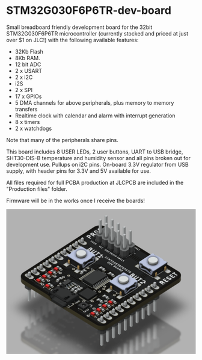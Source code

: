 # STM32G030F6P6TR-dev-board
Small breadboard friendly development board for the 32bit STM32G030F6P6TR microcontroller (currently stocked and priced at just over $1 on JLC!) with the following available features:

- 32Kb Flash
- 8Kb RAM.
- 12 bit ADC
- 2 x USART
- 2 x i2C
- i2S
- 2 x SPI
- 17 x GPIOs
- 5 DMA channels for above peripherals, plus memory to memory transfers
- Realtime clock with calendar and alarm with interrupt generation
- 8 x timers
- 2 x watchdogs

Note that many of the peripherals share pins.

This board includes 8 USER LEDs, 2 user buttons, UART to USB bridge, SHT30-DIS-B temperature and humidity sensor and all pins broken out for development use. Pullups on i2C pins. On-board 3.3V regulator from USB supply, with header pins for 3.3V and 5V available for use.

All files required for full PCBA production at JLCPCB are included in the "Production files" folder.

Firmware will be in the works once I receive the boards!

![Render](./Images/render.png?raw=true)
